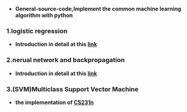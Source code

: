 - **General-source-code,Implement the common machine learning algorithm with python**
### 1.logistic regression
  - **Introduction in detail at this [link](https://blog.csdn.net/lx_ros/article/details/81254937)**
### 2.nerual network and backpropagation
  - **Introduction in detail at this [link](https://blog.csdn.net/lx_ros/article/details/81123525)**
### 3.(SVM)Multiclass Support Vector Machine
  - **the implementation of [CS231n](http://cs231n.github.io/linear-classify/)**
